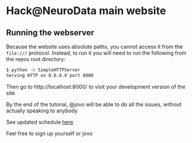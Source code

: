 # Hack@NeuroData main website


## Running the webserver
Because the website uses absolute paths, you cannot access it from the `file:///` protocol. Instead, to run it you will need to run the following from the repos root directory:

```bash
$ python -m SimpleHTTPServer
Serving HTTP on 0.0.0.0 port 8000
```

Then go to http://localhost:8000/ to visit your development version of the site.


By the end of the tutorial, @jovo will be able to do all the issues, without actually speaking to anybody

See updated schedule [here](https://docs.google.com/spreadsheets/d/11rv4_iJfhxQ2Pmck52_BvkT4VJfh-oz-RStvMqE2BhA/edit?usp=sharing)

Feel free to sign up yourself or jovo
